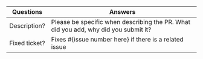<!-----------------------------------------------------------------------------
Thank you for contributing to the PrestaShop developer blog! 

Please take the time to edit the "Answers" rows below with the necessary information.
------------------------------------------------------------------------------>

| Questions     | Answers
| ------------- | -------------------------------------------------------
| Description?  | Please be specific when describing the PR. What did you add, why did you submit it?
| Fixed ticket? | Fixes #{issue number here} if there is a related issue

<!-- Click the form's "Preview" button to make sure the table is functional in GitHub. Thank you! -->
